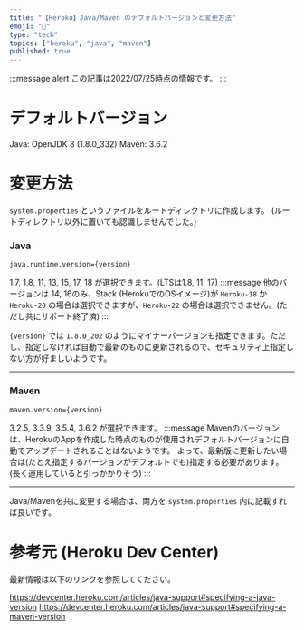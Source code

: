 ```yaml
---
title: "【Heroku】Java/Maven のデフォルトバージョンと変更方法"
emoji: "🍵"
type: "tech"
topics: ["heroku", "java", "maven"]
published: true
---
```


:::message alert
この記事は2022/07/25時点の情報です。
:::

# デフォルトバージョン

Java: OpenJDK 8 (1.8.0_332)
Maven: 3.6.2

# 変更方法

`system.properties` というファイルをルートディレクトリに作成します。
(ルートディレクトリ以外に置いても認識しませんでした。)

### Java

```:system.properties
java.runtime.version={version}
```

1.7, 1.8, 11, 13, 15, 17, 18 が選択できます。(LTSは1.8, 11, 17)
:::message
他のバージョンは 14, 16のみ、Stack (HerokuでのOSイメージ)が `Heroku-18` か `Heroku-20` の場合は選択できますが、`Heroku-22` の場合は選択できません。(ただし共にサポート終了済)
:::

`{version}` では `1.8.0_202` のようにマイナーバージョンも指定できます。ただし、指定しなければ自動で最新のものに更新されるので、セキュリティ上指定しない方が好ましいようです。

---

### Maven

```:system.properties
maven.version={version}
```

3.2.5, 3.3.9, 3.5.4, 3.6.2 が選択できます。
:::message
Mavenのバージョンは、HerokuのAppを作成した時点のものが使用されデフォルトバージョンに自動でアップデートされることはないようです。
よって、最新版に更新したい場合は(たとえ指定するバージョンがデフォルトでも)指定する必要があります。
(長く運用していると引っかかりそう)
:::

---
Java/Mavenを共に変更する場合は、両方を `system.properties` 内に記載すれば良いです。

# 参考元 (Heroku Dev Center)

最新情報は以下のリンクを参照してください。

https://devcenter.heroku.com/articles/java-support#specifying-a-java-version
https://devcenter.heroku.com/articles/java-support#specifying-a-maven-version
